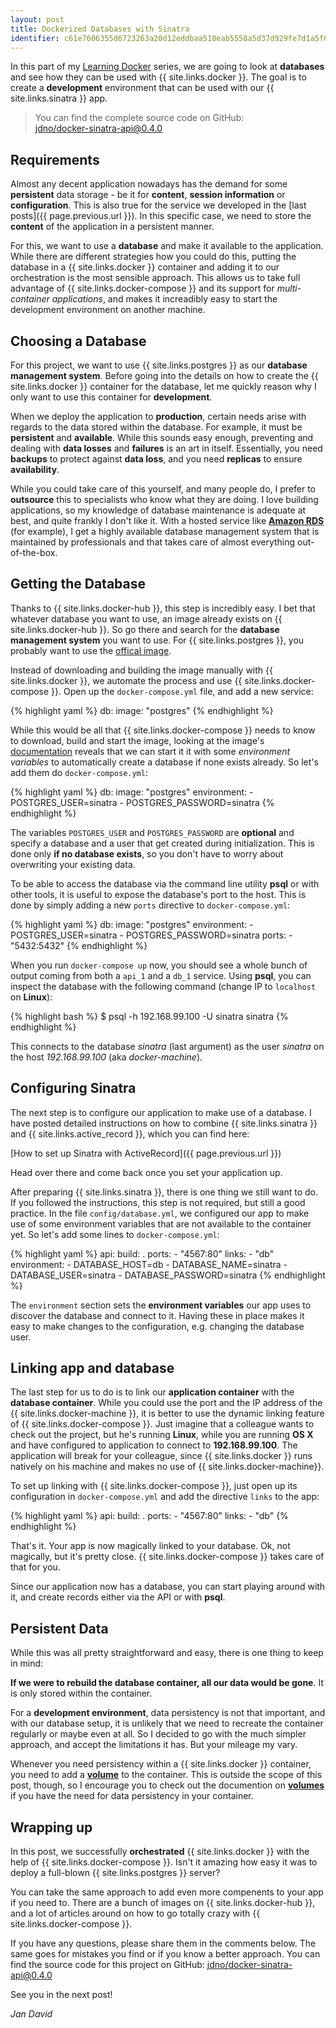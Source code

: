 ```yaml
---
layout: post
title: Dockerized Databases with Sinatra
identifier: c61e7606355d6723263a20d12eddbaa518eab5558a5d37d929fe7d1a5f0efbff
---
```


In this part of my
[Learning Docker](http://coding.jandavid.de/2016/01/17/learning-docker/) series,
we are going to look at **databases** and see how they can be used with
{{ site.links.docker }}. The goal is to create a **development** environment
that can be used with our {{ site.links.sinatra }} app.

> You can find the complete source code on GitHub:  
>[jdno/docker-sinatra-api@0.4.0](https://github.com/jdno/docker-sinatra-api/tree/0.4.0)

## Requirements

Almost any decent application nowadays has the demand for some **persistent**
data storage - be it for **content**, **session information** or
**configuration**. This is also true for the service we developed in the
[last posts]({{ page.previous.url }}). In this specific case, we need to store
the **content** of the application in a persistent manner.

For this, we want to use a **database** and make it available to the
application. While there are different strategies how you could do this, putting
the database in a {{ site.links.docker }} container and adding it to our
orchestration is the most sensible approach. This allows us to take full
advantage of {{ site.links.docker-compose }} and its support for _multi-
container applications_, and makes it increadibly easy to start the development
environment on another machine.

## Choosing a Database

For this project, we want to use {{ site.links.postgres }} as our **database
management system**. Before going into the details on how to create the
{{ site.links.docker }} container for the database, let me quickly reason why I
only want to use this container for **development**.

When we deploy the application to **production**, certain needs arise with
regards to the data stored within the database. For example, it must be
**persistent** and **available**. While this sounds easy enough, preventing and
dealing with **data losses** and **failures** is an art in itself. Essentially,
you need **backups** to protect against **data loss**, and you need **replicas**
to ensure **availability**.

While you could take care of this yourself, and many people do, I prefer to
**outsource** this to specialists who know what they are doing. I love building
applications, so my knowledge of database maintenance is adequate at best, and
quite frankly I don't like it. With a hosted service like
**[Amazon RDS](https://aws.amazon.com/rds/)** (for example), I get a highly
available database management system that is maintained by professionals and
that takes care of almost everything out-of-the-box.

## Getting the Database

Thanks to {{ site.links.docker-hub }}, this step is incredibly easy. I bet that
whatever database you want to use, an image already exists on
{{ site.links.docker-hub }}. So go there and search for the **database
management system** you want to use. For {{ site.links.postgres }}, you probably
want to use the [offical image](https://hub.docker.com/_/postgres/).

Instead of downloading and building the image manually with
{{ site.links.docker }}, we automate the process and use
{{ site.links.docker-compose }}. Open up the `docker-compose.yml` file, and add
a new service:

{% highlight yaml %}
db:
  image: "postgres"
{% endhighlight %}

While this would be all that {{ site.links.docker-compose }} needs to know to
download, build and start the image, looking at the image's
[documentation](https://hub.docker.com/_/postgres/) reveals that we can start it
it with some _environment variables_ to automatically create a database if none
exists already. So let's add them do `docker-compose.yml`:

{% highlight yaml %}
db:
    image: "postgres"
    environment:
        - POSTGRES_USER=sinatra
        - POSTGRES_PASSWORD=sinatra
{% endhighlight %}

The variables `POSTGRES_USER` and `POSTGRES_PASSWORD` are **optional** and
specify a database and a user that get created during initialization. This is
done only **if no database exists**, so you don't have to worry about
overwriting your existing data.

To be able to access the database via the command line utility **psql** or with
other tools, it is useful to expose the database's port to the host. This is
done by simply adding a new `ports` directive to `docker-compose.yml`:

{% highlight yaml %}
db:
  image: "postgres"
  environment:
    - POSTGRES_USER=sinatra
    - POSTGRES_PASSWORD=sinatra
  ports:
    - "5432:5432"
{% endhighlight %}

When you run `docker-compose up` now, you should see a whole bunch of output
coming from both a `api_1` and a `db_1` service. Using **psql**, you can inspect
the database with the following command (change IP to `localhost` on **Linux**):

{% highlight bash %}
$ psql -h 192.168.99.100 -U sinatra sinatra
{% endhighlight %}

This connects to the database _sinatra_ (last argument) as the user _sinatra_ on
the host _192.168.99.100_ (aka _docker-machine_).

## Configuring Sinatra

The next step is to configure our application to make use of a database. I have
posted detailed instructions on how to combine {{ site.links.sinatra }} and
{{ site.links.active_record }}, which you can find here:

[How to set up Sinatra with ActiveRecord]({{ page.previous.url }})

Head over there and come back once you set your application up.

After preparing {{ site.links.sinatra }}, there is one thing we still want to
do. If you followed the instructions, this step is not required, but still a
good practice. In the file `config/database.yml`, we configured our app to make
use of some environment variables that are not available to the container yet.
So let's add some lines to `docker-compose.yml`:

{% highlight yaml %}
api:
  build: .
  ports:
    - "4567:80"
  links:
    - "db"
  environment:
    - DATABASE_HOST=db
    - DATABASE_NAME=sinatra
    - DATABASE_USER=sinatra
    - DATABASE_PASSWORD=sinatra
{% endhighlight %}

The `environment` section sets the **environment variables** our app uses to
discover the database and connect to it. Having these in place makes it easy to
make changes to the configuration, e.g. changing the database user.

## Linking app and database

The last step for us to do is to link our **application container** with the
**database container**. While you could use the port and the IP address of
the {{ site.links.docker-machine }}, it is better to use the dynamic linking
feature of {{ site.links.docker-compose }}. Just imagine that a colleague wants
to check out the project, but he's running **Linux**, while you are running
**OS X** and have configured to application to connect to **192.168.99.100**.
The application will break for your colleague, since {{ site.links.docker }}
runs natively on his machine and makes no use of {{ site.links.docker-machine}}.

To set up linking with {{ site.links.docker-compose }}, just open up its
configuration in `docker-compose.yml` and add the directive `links` to the app:

{% highlight yaml %}
api:
  build: .
  ports:
    - "4567:80"
  links:
    - "db"
{% endhighlight %}

That's it. Your app is now magically linked to your database. Ok, not magically,
but it's pretty close. {{ site.links.docker-compose }} takes care of that for
you.

Since our application now has a database, you can start playing around with it,
and create records either via the API or with **psql**.

## Persistent Data

While this was all pretty straightforward and easy, there is one thing to keep
in mind:

**If we were to rebuild the database container, all our data would be
gone**. It is only stored within the container.

For a **development environment**, data persistency is not that important, and
with our database setup, it is unlikely that we need to recreate the container
regularly or maybe even at all. So I decided to go with the much simpler
approach, and accept the limitations it has. But your mileage my vary.

Whenever you need persistency within a {{ site.links.docker }} container, you
need to add a **[volume](https://docs.docker.com/engine/userguide/dockervolumes/)**
to the container. This is outside the scope of this post, though, so I encourage
you to check out the documention on
**[volumes](https://docs.docker.com/engine/userguide/dockervolumes/)** if you
have the need for data persistency in your container.

## Wrapping up

In this post, we successfully **orchestrated** {{ site.links.docker }} with the
help of {{ site.links.docker-compose }}. Isn't it amazing how easy it was to
deploy a full-blown {{ site.links.postgres }} server?

You can take the same approach to add even more compenents to your app if you
need to. There are a bunch of images on {{ site.links.docker-hub }}, and a lot
of articles around on how to go totally crazy with
{{ site.links.docker-compose }}.

If you have any questions, please share them in the comments below. The same
goes for mistakes you find or if you know a better approach. You can find the
source code for this project on GitHub:
[jdno/docker-sinatra-api@0.4.0](https://github.com/jdno/docker-sinatra-api/tree/0.4.0)

See you in the next post!

_Jan David_
